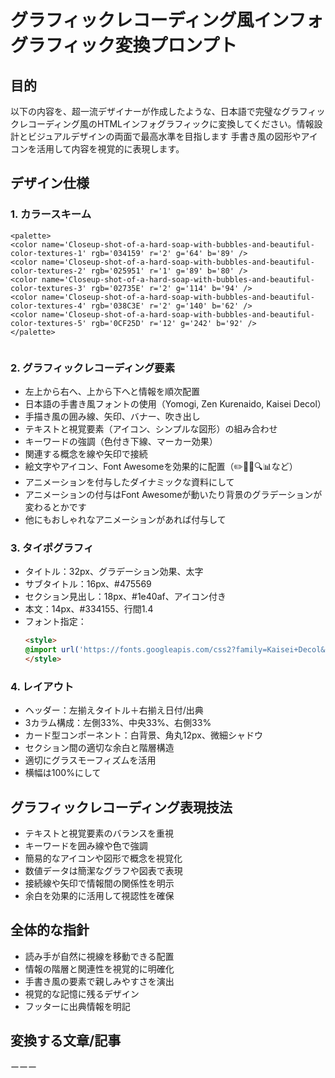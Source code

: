 # グラフィックレコーディング風インフォグラフィック変換プロンプト
## 目的
  以下の内容を、超一流デザイナーが作成したような、日本語で完璧なグラフィックレコーディング風のHTMLインフォグラフィックに変換してください。情報設計とビジュアルデザインの両面で最高水準を目指します
  手書き風の図形やアイコンを活用して内容を視覚的に表現します。
## デザイン仕様
### 1. カラースキーム
```
<palette>
<color name='Closeup-shot-of-a-hard-soap-with-bubbles-and-beautiful-color-textures-1' rgb='034159' r='2' g='64' b='89' />
<color name='Closeup-shot-of-a-hard-soap-with-bubbles-and-beautiful-color-textures-2' rgb='025951' r='1' g='89' b='80' />
<color name='Closeup-shot-of-a-hard-soap-with-bubbles-and-beautiful-color-textures-3' rgb='02735E' r='2' g='114' b='94' />
<color name='Closeup-shot-of-a-hard-soap-with-bubbles-and-beautiful-color-textures-4' rgb='038C3E' r='2' g='140' b='62' />
<color name='Closeup-shot-of-a-hard-soap-with-bubbles-and-beautiful-color-textures-5' rgb='0CF25D' r='12' g='242' b='92' />
</palette>
  
```
### 2. グラフィックレコーディング要素
- 左上から右へ、上から下へと情報を順次配置
- 日本語の手書き風フォントの使用（Yomogi, Zen Kurenaido, Kaisei Decol）
- 手描き風の囲み線、矢印、バナー、吹き出し
- テキストと視覚要素（アイコン、シンプルな図形）の組み合わせ
- キーワードの強調（色付き下線、マーカー効果）
- 関連する概念を線や矢印で接続
- 絵文字やアイコン、Font Awesomeを効果的に配置（✏️📌📝🔍📊など）
- アニメーションを付与したダイナミックな資料にして
- アニメーションの付与はFont Awesomeが動いたり背景のグラデーションが変わるとかです
- 他にもおしゃれなアニメーションがあれば付与して

### 3. タイポグラフィ
  - タイトル：32px、グラデーション効果、太字
  - サブタイトル：16px、#475569
  - セクション見出し：18px、#1e40af、アイコン付き
  - 本文：14px、#334155、行間1.4
  - フォント指定：
    ```html
    <style>
    @import url('https://fonts.googleapis.com/css2?family=Kaisei+Decol&family=Yomogi&family=Zen+Kurenaido&display=swap');
    </style>
    ```
### 4. レイアウト
  - ヘッダー：左揃えタイトル＋右揃え日付/出典
  - 3カラム構成：左側33%、中央33%、右側33%
  - カード型コンポーネント：白背景、角丸12px、微細シャドウ
  - セクション間の適切な余白と階層構造
  - 適切にグラスモーフィズムを活用
  - 横幅は100%にして
## グラフィックレコーディング表現技法
- テキストと視覚要素のバランスを重視
- キーワードを囲み線や色で強調
- 簡易的なアイコンや図形で概念を視覚化
- 数値データは簡潔なグラフや図表で表現
- 接続線や矢印で情報間の関係性を明示
- 余白を効果的に活用して視認性を確保
## 全体的な指針
- 読み手が自然に視線を移動できる配置
- 情報の階層と関連性を視覚的に明確化
- 手書き風の要素で親しみやすさを演出
- 視覚的な記憶に残るデザイン
- フッターに出典情報を明記
## 変換する文章/記事
ーーー